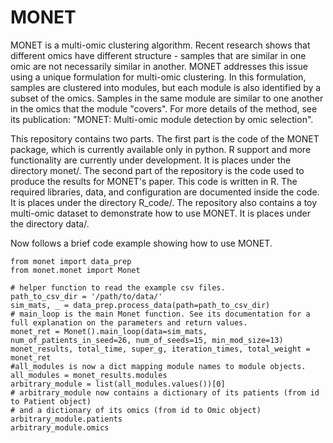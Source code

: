 # MONET
 MONET is a multi-omic clustering algorithm. Recent research shows that different omics have different structure - samples that are similar in one omic are not necessarily similar in another. MONET addresses this issue using a unique formulation for multi-omic clustering. In this formulation, samples are clustered into modules, but each module is also identified by a subset of the omics. Samples in the same module are similar to one another in the omics that the module "covers". For more details of the method, see its publication: "MONET: Multi-omic module detection by omic selection".

This repository contains two parts. The first part is the code of the MONET package, which is currently available only in python. R support and more functionality are currently under development. It is places under the directory monet/.
The second part of the repository is the code used to produce the results for MONET's paper. This code is written in R. The required libraries, data, and configuration are documented inside the code. It is places under the directory R_code/.
The repository also contains a toy multi-omic dataset to demonstrate how to use MONET. It is places under the directory data/.

Now follows a brief code example showing how to use MONET.
```{python}
from monet import data_prep
from monet.monet import Monet

# helper function to read the example csv files.
path_to_csv_dir = '/path/to/data/'
sim_mats, _ = data_prep.process_data(path=path_to_csv_dir)
# main_loop is the main Monet function. See its documentation for a full explanation on the parameters and return values.
monet_ret = Monet().main_loop(data=sim_mats, num_of_patients_in_seed=26, num_of_seeds=15, min_mod_size=13)
monet_results, total_time, super_g, iteration_times, total_weight = monet_ret
#all_modules is now a dict mapping module names to module objects.
all_modules = monet_results.modules
arbitrary_module = list(all_modules.values())[0]
# arbitrary_module now contains a dictionary of its patients (from id to Patient object)
# and a dictionary of its omics (from id to Omic object)
arbitrary_module.patients
arbitrary_module.omics
```


